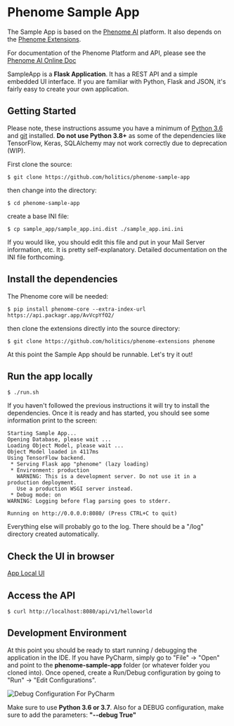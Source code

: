 # Phenome Sample App

The Sample App is based on the [Phenome AI](https://phenome.ai/) platform. It also depends on the [Phenome Extensions](https://github.com/holitics/phenome-extensions).

For documentation of the Phenome Platform and API, please see the [Phenome AI Online Doc](https://holitics.github.io/phenome-core-agent/html/) 

SampleApp is a **Flask Application**. It has a REST API and a simple embedded UI interface. If you are familiar with Python, Flask and JSON, it's fairly easy to create your own application.

## Getting Started

Please note, these instructions assume you have a minimum of [Python 3.6](https://www.python.org/downloads/) and [git](https://git-scm.com/downloads) installed. **Do not use Python 3.8+** as some of the dependencies like TensorFlow, Keras, SQLAlchemy may not work correctly due to deprecation (WIP).

First clone the source:
```
$ git clone https://github.com/holitics/phenome-sample-app
```

then change into the directory:

```
$ cd phenome-sample-app
```

create a base INI file:
```
$ cp sample_app/sample_app.ini.dist ./sample_app.ini.ini
```

If you would like, you should edit this file and put in your Mail Server information, etc. It is pretty self-explanatory. Detailed documentation on the INI file forthcoming.

## Install the dependencies

The Phenome core will be needed:
```
$ pip install phenome-core --extra-index-url https://api.packagr.app/AvVcpYfO2/
```
then clone the extensions directly into the source directory:
```
$ git clone https://github.com/holitics/phenome-extensions phenome
```

At this point the Sample App should be runnable. Let's try it out!

## Run the app locally

```
$ ./run.sh
```

If you haven't followed the previous instructions it will try to install the dependencies. Once it is ready and has started, you should see some information print to the screen:

```
Starting Sample App...
Opening Database, please wait ...
Loading Object Model, please wait ...
Object Model loaded in 4117ms
Using TensorFlow backend.
 * Serving Flask app "phenome" (lazy loading)
 * Environment: production
   WARNING: This is a development server. Do not use it in a production deployment.
   Use a production WSGI server instead.
 * Debug mode: on
WARNING: Logging before flag parsing goes to stderr.

Running on http://0.0.0.0:8080/ (Press CTRL+C to quit)

```

Everything else will probably go to the log. There should be a "/log" directory created automatically.

## Check the UI in browser
[App Local UI](http://localhost:8080/)

## Access the API
```
$ curl http://localhost:8080/api/v1/helloworld
```

## Development Environment

At this point you should be ready to start running / debugging the application in the IDE. If you have PyCharm, simply go to "File" -> "Open" and point to the **phenome-sample-app** folder (or whatever folder you cloned into). Once opened, create a Run/Debug configuration by going to "Run" -> "Edit Configurations".

![Debug Configuration For PyCharm](http://staging2.phenome.ai/wp-content/uploads/2019/11/PyCharm_DEBUG_Config_Sample_App.png)

Make sure to use **Python 3.6 or 3.7**. Also for a DEBUG configuration, make sure to add the parameters: **"--debug True"**
